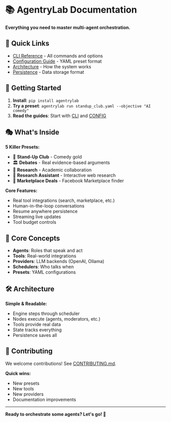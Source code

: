# 📚 AgentryLab Documentation

**Everything you need to master multi-agent orchestration.**

## 🚀 Quick Links

- [CLI Reference](CLI.md) - All commands and options
- [Configuration Guide](CONFIG.md) - YAML preset format
- [Architecture](ARCHITECTURE.md) - How the system works
- [Persistence](PERSISTENCE.md) - Data storage format

## 🎯 Getting Started

1. **Install**: `pip install agentrylab`
2. **Try a preset**: `agentrylab run standup_club.yaml --objective "AI comedy"`
3. **Read the guides**: Start with [CLI](CLI.md) and [CONFIG](CONFIG.md)

## 🎭 What's Inside

**5 Killer Presets:**
- 🎤 **Stand-Up Club** - Comedy gold
- 🏛️ **Debates** - Real evidence-based arguments  
- 🔬 **Research** - Academic collaboration
- 🤖 **Research Assistant** - Interactive web research
- 🛒 **Marketplace Deals** - Facebook Marketplace finder

**Core Features:**
- Real tool integrations (search, marketplace, etc.)
- Human-in-the-loop conversations
- Resume anywhere persistence
- Streaming live updates
- Tool budget controls

## 🧠 Core Concepts

- **Agents**: Roles that speak and act
- **Tools**: Real-world integrations
- **Providers**: LLM backends (OpenAI, Ollama)
- **Schedulers**: Who talks when
- **Presets**: YAML configurations

## 🛠️ Architecture

**Simple & Readable:**
- Engine steps through scheduler
- Nodes execute (agents, moderators, etc.)
- Tools provide real data
- State tracks everything
- Persistence saves all

## 🤝 Contributing

We welcome contributions! See [CONTRIBUTING.md](../../../CONTRIBUTING.md).

**Quick wins:**
- New presets
- New tools  
- New providers
- Documentation improvements

---

**Ready to orchestrate some agents? Let's go! 🚀**